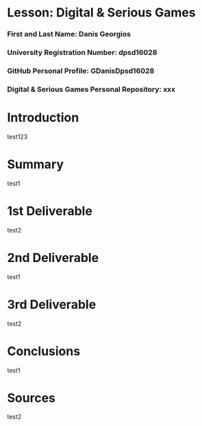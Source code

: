 # Lesson: Digital & Serious Games

### First and Last Name: Danis Georgios
### University Registration Number: dpsd16028
### GitHub Personal Profile: GDanisDpsd16028
### Digital & Serious Games Personal Repository: xxx

# Introduction
test123
# Summary
test1
# 1st Deliverable
test2
# 2nd Deliverable
test1
# 3rd Deliverable 
test2
# Conclusions
test1
# Sources
test2
